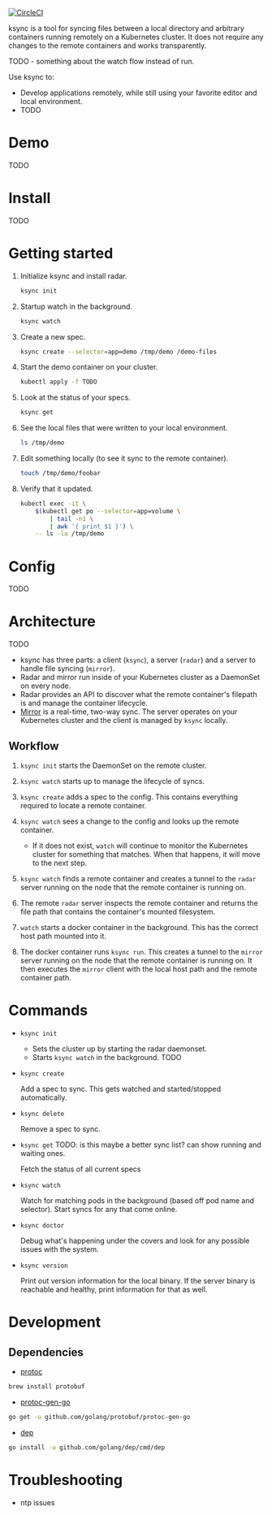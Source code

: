[![CircleCI](https://circleci.com/gh/vapor-ware/ksync.svg?style=svg&circle-token=429269824f09028301b6e65310bd0cea8031d292)](https://circleci.com/gh/vapor-ware/ksync)

ksync is a tool for syncing files between a local directory and arbitrary containers running remotely on a Kubernetes cluster. It does not require any changes to the remote containers and works transparently.

TODO - something about the watch flow instead of run.

Use ksync to:

- Develop applications remotely, while still using your favorite editor and local environment.
- TODO

# Demo

TODO

# Install

TODO

# Getting started

1. Initialize ksync and install radar.

    ```bash
    ksync init
    ```

1. Startup watch in the background.

    ```bash
    ksync watch
    ```

1. Create a new spec.

    ```bash
    ksync create --selector=app=demo /tmp/demo /demo-files
    ```

1. Start the demo container on your cluster.

    ```bash
    kubectl apply -f TODO
    ```

1. Look at the status of your specs.

    ```bash
    ksync get
    ```

1. See the local files that were written to your local environment.

    ```bash
    ls /tmp/demo
    ```

1. Edit something locally (to see it sync to the remote container).

    ```bash
    touch /tmp/demo/foobar
    ```

1. Verify that it updated.

    ```bash
    kubectl exec -it \
        $(kubectl get po --selector=app=volume \
            | tail -n1 \
            | awk '{ print $1 }') \
        -- ls -la /tmp/demo
    ```

# Config

TODO

# Architecture

TODO

- ksync has three parts: a client (`ksync`), a server (`radar`) and a server to handle file syncing (`mirror`).
- Radar and mirror run inside of your Kubernetes cluster as a DaemonSet on every node.
- Radar provides an API to discover what the remote container's filepath is and manage the container lifecycle.
- [Mirror][mirror] is a real-time, two-way sync. The server operates on your Kubernetes cluster and the client is managed by `ksync` locally.

## Workflow

1. `ksync init` starts the DaemonSet on the remote cluster.

1. `ksync watch` starts up to manage the lifecycle of syncs.

1. `ksync create` adds a spec to the config. This contains everything required to locate a remote container.

1. `ksync watch` sees a change to the config and looks up the remote container.

    - If it does not exist, `watch` will continue to monitor the Kubernetes cluster for something that matches. When that happens, it will move to the next step.

1. `ksync watch` finds a remote container and creates a tunnel to the `radar` server running on the node that the remote container is running on.

1. The remote `radar` server inspects the remote container and returns the file path that contains the container's mounted filesystem.

1. `watch` starts a docker container in the background. This has the correct host path mounted into it.

1. The docker container runs `ksync run`. This creates a tunnel to the `mirror` server running on the node that the remote container is running on. It then executes the `mirror` client with the local host path and the remote container path.

# Commands

- `ksync init`

    - Sets the cluster up by starting the radar daemonset.
    - Starts `ksync watch` in the background. TODO

- `ksync create`

    Add a spec to sync. This gets watched and started/stopped automatically.

- `ksync delete`

    Remove a spec to sync.

- `ksync get` TODO: is this maybe a better sync list? can show running and waiting ones.

    Fetch the status of all current specs

- `ksync watch`

    Watch for matching pods in the background (based off pod name and selector). Start syncs for any that come online.

- `ksync doctor`

    Debug what's happening under the covers and look for any possible issues with the system.

- `ksync version`

    Print out version information for the local binary. If the server binary is reachable and healthy, print information for that as well.

# Development

## Dependencies

- [protoc][protoc]

```bash
brew install protobuf
```

- [protoc-gen-go][protoc-gen-go]

```bash
go get -u github.com/golang/protobuf/protoc-gen-go
```

- [dep][dep]

```bash
go install -u github.com/golang/dep/cmd/dep
```

# Troubleshooting

- ntp issues

[protoc]: https://github.com/golang/protobuf/
[protoc-gen-go]: https://github.com/golang/protobuf/
[dep]: https://github.com/golang/dep/
[mirror]: https://github.com/stephenh/mirror
